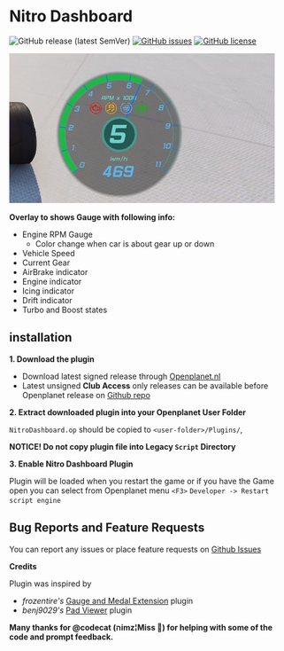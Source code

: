 # Nitro Dashboard

![GitHub release (latest SemVer)](https://img.shields.io/github/v/release/nitroquery/NitroDashboard)
[![GitHub issues](https://img.shields.io/github/issues/nitroquery/NitroDashboard)](https://github.com/nitroquery/NitroDashboard/issues)
[![GitHub license](https://img.shields.io/github/license/nitroquery/NitroDashboard)](https://github.com/nitroquery/NitroDashboard/blob/main/LICENSE)

![screenshot](assets/images/screenshot.png)

**Overlay to shows Gauge with following info:**

- Engine RPM Gauge
  - Color change when car is about gear up or down
- Vehicle Speed
- Current Gear
- AirBrake indicator
- Engine indicator
- Icing indicator
- Drift indicator
- Turbo and Boost states

## installation

**1. Download the plugin**

- Download latest signed release through [Openplanet.nl](https://openplanet.nl/files/102)
- Latest unsigned **Club Access** only releases can be available before Openplanet release on [Github repo](https://github.com/nitroquery/NitroDashboard/releases)

**2. Extract downloaded plugin into your Openplanet User Folder**

`NitroDashboard.op` should be copied to `<user-folder>/Plugins/`,

**NOTICE! Do not copy plugin file into Legacy `Script` Directory**

**3. Enable Nitro Dashboard Plugin**

Plugin will be loaded when you restart the game or if you have the Game open you can select from Openplanet menu `<F3>` `Developer -> Restart script engine`

## Bug Reports and Feature Requests

You can report any issues or place feature requests on [Github Issues](https://github.com/nitroquery/NitroDashboard/issues)


**Credits**

Plugin was inspired by
- *frozentire's* [Gauge and Medal Extension](https://openplanet.nl/files/63) plugin
- *benj9029's* [Pad Viewer](https://openplanet.nl/files/64) plugin

**Many thanks for @codecat (הimz¦Miss ) for helping with some of the code and prompt feedback.**
